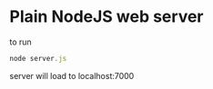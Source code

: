 Plain NodeJS web server
=======================
to run
``` javascript
node server.js
```
server will load to localhost:7000
